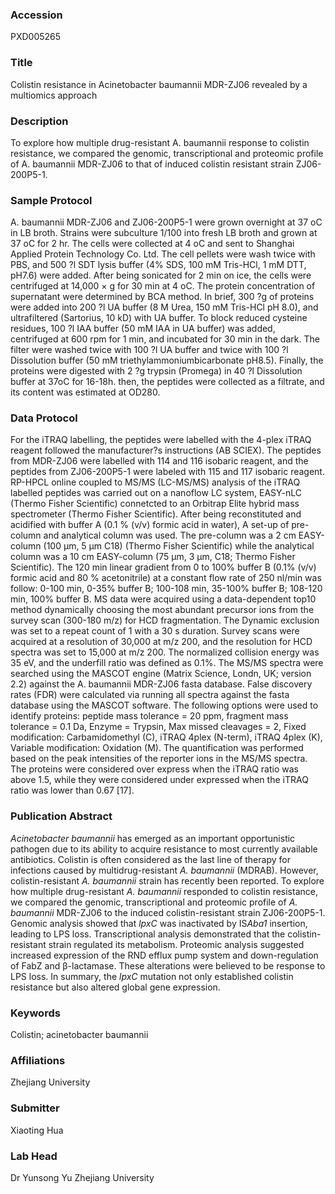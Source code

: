 ### Accession
PXD005265

### Title
Colistin resistance in Acinetobacter baumannii MDR-ZJ06 revealed by a multiomics approach

### Description
To explore how multiple drug-resistant A. baumannii response to colistin resistance, we compared the genomic, transcriptional and proteomic profile of A. baumannii MDR-ZJ06 to that of induced colistin resistant strain ZJ06-200P5-1.

### Sample Protocol
A. baumannii MDR-ZJ06 and ZJ06-200P5-1 were grown overnight at 37 oC in LB broth. Strains were subculture 1/100 into fresh LB broth and grown at 37 oC for 2 hr. The cells were collected at 4 oC and sent to Shanghai Applied Protein Technology Co. Ltd. The cell pellets were wash twice with PBS, and 500 ?l SDT lysis buffer (4% SDS, 100 mM Tris-HCl, 1 mM DTT, pH7.6) were added. After being sonicated for 2 min on ice, the cells were centrifuged at 14,000 × g for 30 min at 4 oC. The protein concentration of supernatant were determined by BCA method.  In brief, 300 ?g of proteins were added into 200 ?l UA buffer (8 M Urea, 150 mM Tris-HCl pH 8.0), and ultrafiltered (Sartorius, 10 kD) with UA buffer. To block reduced cysteine residues, 100 ?l IAA buffer (50 mM IAA in UA buffer) was added, centrifuged at 600 rpm for 1 min, and incubated for 30 min in the dark. The filter were washed twice with 100 ?l UA buffer and twice with 100 ?l Dissolution buffer (50 mM triethylammoniumbicarbonate pH8.5). Finally, the proteins were digested with 2 ?g trypsin (Promega) in 40 ?l Dissolution buffer at 37oC for 16-18h. then, the peptides were collected as a filtrate, and its content was estimated at OD280.

### Data Protocol
For the iTRAQ labelling, the peptides were labelled with the 4-plex iTRAQ reagent followed the manufacturer?s instructions (AB SCIEX). The peptides from MDR-ZJ06 were labelled with 114 and 116 isobaric reagent, and the peptides from ZJ06-200P5-1 were labeled with 115 and 117 isobaric reagent.  RP-HPCL online coupled to MS/MS (LC-MS/MS) analysis of the iTRAQ labelled peptides was carried out on a nanoflow LC system, EASY-nLC (Thermo Fisher Scientific) connetcted to an Orbitrap Elite hybrid mass spectrometer (Thermo Fisher Scientific). After being reconstituted and acidified with buffer A (0.1 % (v/v) formic acid in water), A set-up of pre-column and analytical column was used. The pre-column was a 2 cm EASY-column (100 µm, 5 µm C18) (Thermo Fisher Scientific) while the analytical column was a 10 cm EASY-column (75 µm, 3 µm, C18; Thermo Fisher Scientific). The 120 min linear gradient from 0 to 100% buffer B (0.1% (v/v) formic acid and 80 % acetonitrile) at a constant flow rate of 250 nl/min was follow: 0-100 min, 0-35% buffer B; 100-108 min, 35-100% buffer B; 108-120 min, 100% buffer B. MS data were acquired using a data-dependent top10 method dynamically choosing the most abundant precursor ions from the survey scan (300-180 m/z) for HCD fragmentation. The Dynamic exclusion was set to a repeat count of 1 with a 30 s duration. Survey scans were acquired at a resolution of 30,000 at m/z 200, and the resolution for HCD spectra was set to 15,000 at m/z 200. The normalized collision energy was 35 eV, and the underfill ratio was defined as 0.1%.  The MS/MS spectra were searched using the MASCOT engine (Matrix Science, Londn, UK; version 2.2) against the A. baumannii MDR-ZJ06 fasta database. False discovery rates (FDR) were calculated via running all spectra against the fasta database using the MASCOT software. The following options were used to identify proteins: peptide mass tolerance = 20 ppm, fragment mass tolerance = 0.1 Da, Enzyme = Trypsin, Max missed cleavages = 2, Fixed modification: Carbamidomethyl (C), iTRAQ 4plex (N-term), iTRAQ 4plex (K), Variable modification: Oxidation (M). The quantification was performed based on the peak intensities of the reporter ions in the MS/MS spectra. The proteins were considered over express when the iTRAQ ratio was above 1.5, while they were considered under expressed when the iTRAQ ratio was lower than 0.67 [17].

### Publication Abstract
<i>Acinetobacter baumannii</i> has emerged as an important opportunistic pathogen due to its ability to acquire resistance to most currently available antibiotics. Colistin is often considered as the last line of therapy for infections caused by multidrug-resistant <i>A. baumannii</i> (MDRAB). However, colistin-resistant <i>A. baumannii</i> strain has recently been reported. To explore how multiple drug-resistant <i>A. baumannii</i> responded to colistin resistance, we compared the genomic, transcriptional and proteomic profile of <i>A. baumannii</i> MDR-ZJ06 to the induced colistin-resistant strain ZJ06-200P5-1. Genomic analysis showed that <i>lpxC</i> was inactivated by IS<i>Aba1</i> insertion, leading to LPS loss. Transcriptional analysis demonstrated that the colistin-resistant strain regulated its metabolism. Proteomic analysis suggested increased expression of the RND efflux pump system and down-regulation of FabZ and &#x3b2;-lactamase. These alterations were believed to be response to LPS loss. In summary, the <i>lpxC</i> mutation not only established colistin resistance but also altered global gene expression.

### Keywords
Colistin; acinetobacter baumannii

### Affiliations
Zhejiang University

### Submitter
Xiaoting Hua

### Lab Head
Dr Yunsong Yu
Zhejiang University


